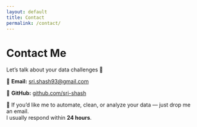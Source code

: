 ```yaml
---
layout: default
title: Contact
permalink: /contact/
---
```


# Contact Me

Let’s talk about your data challenges 🚀  

📧 **Email:** [sri.shash93@gmail.com](mailto:sri.shash93@gmail.com)  

💼 **GitHub:** [github.com/sri-shash](https://github.com/sri-shash)  

💬 If you’d like me to automate, clean, or analyze your data — just drop me an email.  
I usually respond within **24 hours**.  
